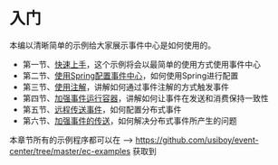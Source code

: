 # 入门

本编以清晰简单的示例给大家展示事件中心是如何使用的。

 * 第一节、[快速上手](easy.md)，这个示例将会以最简单的使用方式使用事件中心
 * 第二节、[使用Spring配置事件中心](springConfig.md)，如何使用Spring进行配置
 * 第三节、[使用注解](annotationConfig.md)，讲解如何通过事件注解的方式触发事件
 * 第四节、[加强事件运行容器](strengthenConfig.md)，讲解如何让事件在发送和消费保持一致性
 * 第五节、[远程传送事件](remoteConfig.md)，如何配置分布式事件
 * 第六节、[加强事件的传送](strengthenRemoteConfig.md)，如何解决分布式事件所产生的问题
 
本章节所有的示例程序都可以在 --> https://github.com/usiboy/event-center/tree/master/ec-examples 获取到
